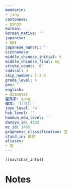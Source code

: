 ```yaml
---
mandarin:
- jìng
cantonese:
- ging3
korean:
korean_native: ''
japanese:
- KEI
japanese_nanori: ''
vietnamese:
middle_chinese_initial: k
middle_chinese_final: eŋ
stroke_count: '8'
radical: 彳
skip_number: 1-3-5
grade_level: 4
pos: ''
english:
- diameter
羅馬字: geng
韓文: '[[겅]]'
joyo_level: '4'
hsk_level: ''
hanmun_edu_level: ''
danayo_id: 4102
mc_id: 1465
graphemic_classification: 巠
stand_in: 直径
aliases:
- 徑
---
```

```meta-bind-embed
[[nav/char_info]]
```

# Notes
